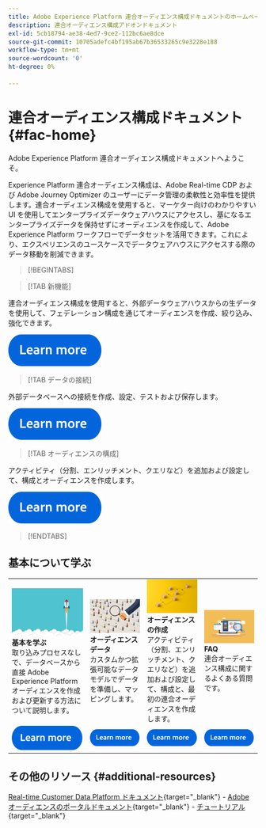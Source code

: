 ```yaml
---
title: Adobe Experience Platform 連合オーディエンス構成ドキュメントのホームページ
description: 連合オーディエンス構成アドオンドキュメント
exl-id: 5cb18794-ae38-4ed7-9ce2-112bc6ae8dce
source-git-commit: 10705adefc4bf195ab67b36533265c9e3228e188
workflow-type: tm+mt
source-wordcount: '0'
ht-degree: 0%

---
```


# 連合オーディエンス構成ドキュメント  {#fac-home}

Adobe Experience Platform 連合オーディエンス構成ドキュメントへようこそ。

Experience Platform 連合オーディエンス構成は、Adobe Real-time CDP および Adobe Journey Optimizer のユーザーにデータ管理の柔軟性と効率性を提供します。連合オーディエンス構成を使用すると、マーケター向けのわかりやすい UI を使用してエンタープライズデータウェアハウスにアクセスし、基になるエンタープライズデータを保持せずにオーディエンスを作成して、Adobe Experience Platform ワークフローでデータセットを活用できます。これにより、エクスペリエンスのユースケースでデータウェアハウスにアクセスする際のデータ移動を削減できます。

>[!BEGINTABS]

>[!TAB 新機能]

連合オーディエンス構成を使用すると、外部データウェアハウスからの生データを使用して、フェデレーション構成を通じてオーディエンスを作成、絞り込み、強化できます。

[![画像](assets/learn-more-button.svg)](start/release-notes.md)

>[!TAB データの接続]

外部データベースへの接続を作成、設定、テストおよび保存します。

[![画像](assets/learn-more-button.svg)](connections/federated-db.md)

>[!TAB オーディエンスの構成]

アクティビティ（分割、エンリッチメント、クエリなど）を追加および設定して、構成とオーディエンスを作成します。

[![画像](assets/learn-more-button.svg)](compositions/gs-compositions.md)

>[!ENDTABS]

## 基本について学ぶ

<table style="table-layout:fixed">
  <tr style="border: 0;">
    <td>
    <a href="start/get-started.md"><img src="assets/do-not-localize/start-quick.png"></a>
    <div><strong>基本を学ぶ</strong><br/>取り込みプロセスなしで、データベースから直接 Adobe Experience Platform オーディエンスを作成および更新する方法について説明します。
    </div>
    </td>
    <td>
    <a href="data-management/gs-models.md"><img src="assets/do-not-localize/start-profiles.png"></a>
    <div><strong>オーディエンスデータ</strong><br/>カスタムかつ拡張可能なデータモデルでデータを準備し、マッピングします。
    </div>
    </td>
    <td>
    <a href="compositions/gs-compositions.md"><img src="assets/do-not-localize/start-journey.jpeg"></a>
    <div><strong>オーディエンスの作成</strong><br/>アクティビティ（分割、エンリッチメント、クエリなど）を追加および設定して、構成と、最初の連合オーディエンスを作成します。
    </div>
    </td>
    <td>
    <a href="start/faq.md"><img src="assets/do-not-localize/start-faq.png"></a>
    <div><strong>FAQ</strong><br/>連合オーディエンス構成に関するよくある質問です。</div>
    </td>
  </tr>
  <tr style="border: 0;">
    <td><a href="start/get-started.md"><img src="assets/learn-more-button.svg"></a></td>
    <td><a href="data-management/gs-models.md"><img src="assets/learn-more-button.svg"></a></td>
    <td><a href="compositions/gs-compositions.md"><img src="assets/learn-more-button.svg"></a></td>
    <td><a href="start/faq.md"><img src="assets/learn-more-button.svg"></a></td>
    </tr>
</table>

## その他のリソース  {#additional-resources}

[Real-time Customer Data Platform ドキュメント](https://experienceleague.adobe.com/ja/docs/experience-platform/rtcdp/home){target="_blank"} - [Adobe オーディエンスのポータルドキュメント](https://experienceleague.adobe.com/ja/docs/experience-platform/segmentation/ui/audience-dashboard){target="_blank"} - [チュートリアル](https://experienceleague.adobe.com/ja/docs/platform-learn/tutorials/audiences/introduction-to-audience-portal-and-composition){target="_blank"}
